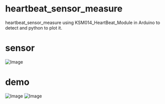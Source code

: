 # heartbeat_sensor_measure
 heartbeat_sensor_measure using KSM014_HeartBeat_Module in Arduino to detect and python to plot it.
# sensor
![Image](./heartbeat_sensor_measure/heartbeat_sensor.jpg)
# demo
![Image](/heartbeat_sensor_measure/heartbeat_terminal.jpg)
![Image](./heartbeat_sensor_measure/origin_denoise_fir_signal.jpg)

